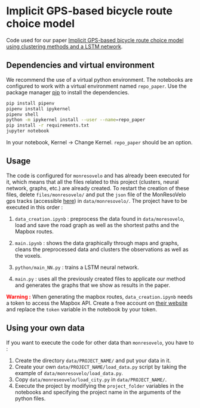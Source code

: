 # Implicit GPS-based bicycle route choice model

Code used for our paper [Implicit GPS-based bicycle route choice model using clustering methods and a LSTM network](https://journals.plos.org/plosone/article?id=10.1371/journal.pone.0264196).


## Dependencies and virtual environment

We recommend the use of a virtual python environment. The notebooks are configured to work with a virtual environment named `repo_paper`. Use the package manager [pip](https://pypi.org/project/pip/) to install the dependencies.

```bash
pip install pipenv
pipenv install ipykernel
pipenv shell
python -m ipykernel install --user --name=repo_paper
pip install -r requirements.txt
jupyter notebook
```
In your notebook, Kernel -> Change Kernel. `repo_paper` should be an option.

## Usage

The code is configured for `monresovelo` and has already been executed for it, which means that all the files related to this project (clusters, neural network, graphs, etc.) are already created. To restart the creation of these files, delete `files/monresovelo/` and put the `json` file of the MonResoVelo gps tracks (accessible [here](https://open.canada.ca/data/en/dataset/77f30d2b-c786-45f0-9f33-ebdef46f3b4c)) in `data/monresovelo/`. The project have to be executed in this order :
1. `data_creation.ipynb` : preprocess the data found in `data/moresovelo`, load and save the road graph as well as the shortest paths and the Mapbox routes.

2. `main.ipynb` : shows the data graphically through maps and graphs, cleans the preprocessed data and clusters the observations as well as the voxels.

3. `python/main_NN.py` : trains a LSTM neural network.

4. `main.py` : uses all the previously created files to applicate our method and generates the graphs that we show as results in the paper.

<font color='red'> <b>Warning :</b></font> When generating the mapbox routes, `data_creation.ipynb` needs a token to access the Mapbox API. Create a free account on [their website](https://www.mapbox.com/) and replace the `token` variable in the notebook by your token.

## Using your own data

If you want to execute the code for other data than `monresovelo`, you have to :
1. Create the directory `data/PROJECT_NAME/` and put your data in it.
2. Create your own `data/PROJECT_NAME/load_data.py` script by taking the example of `data/monresovelo/load_data.py`.
3. Copy `data/monreseovelo/load_city.py` in `data/PROJECT_NAME/`.
4. Execute the project by modifying the `project_folder` variables in the notebooks and specifying the project name in the arguments of the python files.

